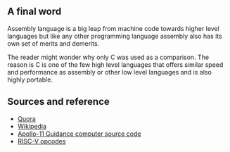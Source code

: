 ## A final word
Assembly language is a big leap from machine code towards higher level languages but like any other programming language assembly also has its own set of merits and demerits.

The reader might wonder why only C was used as a comparison. The reason is C is one of the few high level languages that offers similar speed and performance as assembly or other low level languages and is also highly portable.

## Sources and reference
- [Quora](https://www.quora.com/Why-is-Assembly-Language-used)
- [Wikipedia](https://en.wikipedia.org/wiki/Assembly_language)
- [Apollo-11 Guidance computer source code](https://github.com/chrislgarry/Apollo-11)
- [RISC-V opcodes](https://github.com/riscv/riscv-opcodes/blob/master/opcodes)
